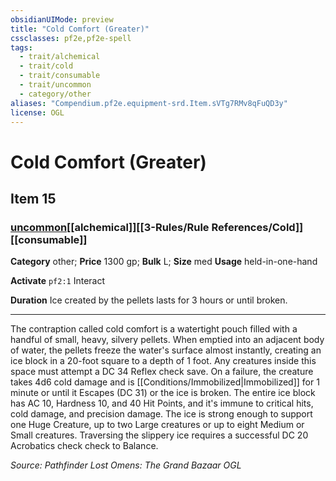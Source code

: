 ```yaml
---
obsidianUIMode: preview
title: "Cold Comfort (Greater)"
cssclasses: pf2e,pf2e-spell
tags:
  - trait/alchemical
  - trait/cold
  - trait/consumable
  - trait/uncommon
  - category/other
aliases: "Compendium.pf2e.equipment-srd.Item.sVTg7RMv8qFuQD3y"
license: OGL
---
```

# Cold Comfort (Greater)
## Item 15
### [uncommon](uncommon "Uncommon Rarity Trait")[[alchemical]][[3-Rules/Rule References/Cold]][[consumable]]

**Category** other; 
**Price** 1300 gp; 
**Bulk** L; **Size** med
**Usage** held-in-one-hand

**Activate** `pf2:1` Interact

**Duration** Ice created by the pellets lasts for 3 hours or until broken.

* * *

The contraption called cold comfort is a watertight pouch filled with a handful of small, heavy, silvery pellets. When emptied into an adjacent body of water, the pellets freeze the water's surface almost instantly, creating an ice block in a 20-foot square to a depth of 1 foot. Any creatures inside this space must attempt a DC 34 Reflex check save. On a failure, the creature takes 4d6 cold damage and is [[Conditions/Immobilized|Immobilized]] for 1 minute or until it Escapes (DC 31) or the ice is broken. The entire ice block has AC 10, Hardness 10, and 40 Hit Points, and it's immune to critical hits, cold damage, and precision damage. The ice is strong enough to support one Huge Creature, up to two Large creatures or up to eight Medium or Small creatures. Traversing the slippery ice requires a successful DC 20 Acrobatics check check to Balance.

*Source: Pathfinder Lost Omens: The Grand Bazaar*
*OGL*